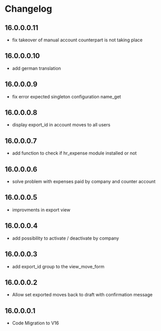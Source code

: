 # Changelog

## 16.0.0.0.11

- fix takeover of manual account counterpart is not taking place

## 16.0.0.0.10

- add german translation

## 16.0.0.0.9

- fix error expected singleton configuration name_get

## 16.0.0.0.8

- display export_id in account moves to all users

## 16.0.0.0.7

- add function to check if hr_expense module installed or not

## 16.0.0.0.6

- solve problem with expenses paid by company and counter account

## 16.0.0.0.5

- improvments in export view

## 16.0.0.0.4

- add possibility to activate / deactivate by company

## 16.0.0.0.3

- add export_id group to the view_move_form

## 16.0.0.0.2

- Allow set exported moves back to draft with confirmation message

## 16.0.0.0.1

- Code Migration to V16
